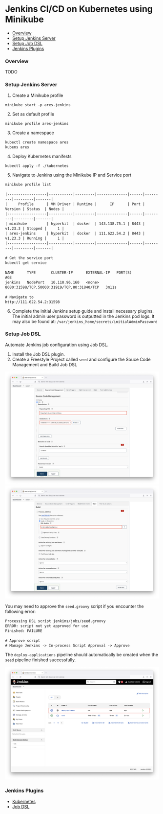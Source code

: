 # Jenkins CI/CD on Kubernetes using Minikube

* [Overview](#overview)
* [Setup Jenkins Server](#setup-jenkins-server)
* [Setup Job DSL](#setup-job-dsl)
* [Jenkins Plugins](#jenkins-plugins)

### Overview

TODO

### Setup Jenkins Server

1. Create a Minikube profile
```shell
minikube start -p ares-jenkins
```
2. Set as default profile
```shell
minikube profile ares-jenkins
```
3. Create a namespace 
```shell
kubectl create namespace ares
kubens ares
```
4. Deploy Kubernetes manifests
```shell
kubectl apply -f ./kubernetes
```
5. Navigate to Jenkins using the Minikube IP and Service port
```shell
minikube profile list

|------------------|-----------|---------|--------------|------|---------|---------|-------|
|     Profile      | VM Driver | Runtime |      IP      | Port | Version | Status  | Nodes |
|------------------|-----------|---------|--------------|------|---------|---------|-------|
| minikube         | hyperkit  | docker  | 143.138.75.1 | 8443 | v1.23.3 | Stopped |     1 |
| ares-jenkins     | hyperkit  | docker  | 111.622.54.2 | 8443 | v1.23.3 | Running |     1 |
|------------------|-----------|---------|--------------|------|---------|---------|-------|

# Get the service port
kubectl get service 

NAME      TYPE       CLUSTER-IP      EXTERNAL-IP   PORT(S)                                       AGE
jenkins   NodePort   10.110.96.160   <none>        8080:31598/TCP,50000:31919/TCP,80:31840/TCP   3m11s

# Navigate to 
http://111.622.54.2:31598
```
6. Complete the initial Jenkins setup guide and install necessary plugins.<br>
The initial admin user password is outputted in the Jenkins pod logs.
It may also be found at: `/var/jenkins_home/secrets/initialAdminPassword`

### Setup Job DSL
Automate Jenkins job configuration using Job DSL. 

1. Install the Job DSL plugin. 
2. Create a Freestyle Project called `seed` and configure the Souce Code Management and Build Job DSL

![](resources/jenkins-seed-scm.png)
![](resources/jenkins-seed-build.png)

You may need to approve the `seed.groovy` script if you encounter the following error:
```shell
Processing DSL script jenkins/jobs/seed.groovy
ERROR: script not yet approved for use
Finished: FAILURE

# Approve script 
# Manage Jenkins -> In-process Script Approval -> Approve
```

The `deploy-applications` pipeline should automatically be created when the `seed`
pipeline finished successfully. 

![](resources/jenkins-seed-success.png)


### Jenkins Plugins 

* [Kubernetes](https://plugins.jenkins.io/kubernetes/)
* [Job DSL](https://plugins.jenkins.io/job-dsl/)
